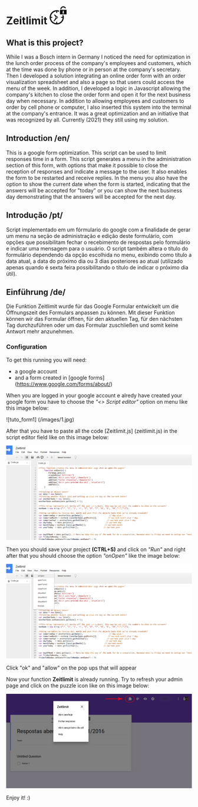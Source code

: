 # Zeitlimit ![Logo](/images/time.png)  

## What is this project? 
While I was a Bosch intern in Germany I noticed the need for optimization in the lunch order process of the company's employees and customers, which at the time was done by phone or in person at the company's secretary. Then I developed a solution integrating an online order form with an order visualization spreadsheet and also a page so that users could access the menu of the week. In addition, I developed a logic in Javascript allowing the company's kitchen to close the order form and open it for the next business day when necessary. In addition to allowing employees and customers to order by cell phone or computer, I also inserted this system into the terminal at the company's entrance. It was a great optimization and an initiative that was recognized by all. Currently (2021) they still using my solution.


## Introduction /en/
This is a google form optimization. This script can be used to limit responses time in a form.
This script generates a menu in the administration section of this form, with options that make it possible to close the reception of responses and indicate a message to the user. It also enables the form to be restarted and receive replies. In the menu you also have the option to show the current date when the form is started, indicating that the answers will be accepted for "today" or you can show the next business day demonstrating that the answers will be accepted for the next day.

## Introdução /pt/
Script implementado em um fórmulario do google com a finalidade de gerar um menu na seção de administração e edição deste formulário, com opções que possibilitam fechar o recebimento de respostas pelo formulário e indicar uma mensagem para o usuário. O script também altera o título do formulário dependendo da opção escolhida no menu, exibindo como título a data atual, a data do próximo dia ou 3 dias posteriores ao atual (utilizado apenas quando é sexta feira possibilitando o título de indicar o próximo dia útil).

## Einführung /de/
Die Funktion Zeitlimit wurde für das Google Formular entwickelt um die Öffnungszeit des Formulars anpassen zu können. Mit dieser Funktion können wir das Formular öffnen, für den aktuellen Tag, für den nächsten Tag durchzuführen oder um das Formular zuschließen und somit keine Antwort mehr anzunehmen.


### Configuration
To get this running you will need:
* a google account
* and a form created in [google forms] (https://www.google.com/forms/about/)


When you are logged in your google account e alredy have created your google form you have to choose the 
*"<> Script editor"* option on menu like this image below:

![tuto_form1] (/images/1.jpg)

After that you have to paste all the code [Zeitlimit.js] (zeitlimit.js) in the script editor field like on this image below:

![tuto_form2](/images/2.jpg)

Then you should save your project **(CTRL+S)** and click on *"Run"* and right after that you should choose the option *"onOpen"* like the image below:

![tuto_form3](/images/3.jpg)

Click "ok" and "allow" on the pop ups that will appear

Now your function **Zeitlimit** is already running. 
Try to refresh your admin page and click on the puzzle icon like on this image below:

![tuto_form3](/images/4.jpg)

Enjoy it! :)

